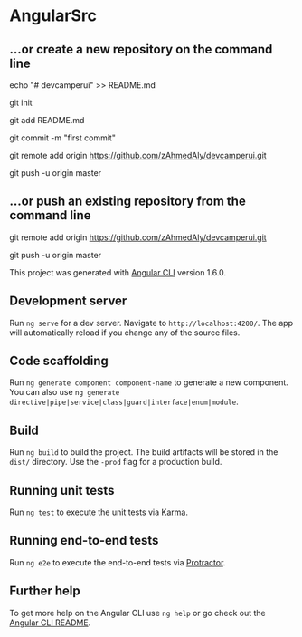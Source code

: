 # AngularSrc

## …or create a new repository on the command line

echo "# devcamperui" >> README.md

git init

git add README.md

git commit -m "first commit"

git remote add origin https://github.com/zAhmedAly/devcamperui.git

git push -u origin master

## …or push an existing repository from the command line

git remote add origin https://github.com/zAhmedAly/devcamperui.git

git push -u origin master

This project was generated with [Angular CLI](https://github.com/angular/angular-cli) version 1.6.0.

## Development server

Run `ng serve` for a dev server. Navigate to `http://localhost:4200/`. The app will automatically reload if you change any of the source files.

## Code scaffolding

Run `ng generate component component-name` to generate a new component. You can also use `ng generate directive|pipe|service|class|guard|interface|enum|module`.

## Build

Run `ng build` to build the project. The build artifacts will be stored in the `dist/` directory. Use the `-prod` flag for a production build.

## Running unit tests

Run `ng test` to execute the unit tests via [Karma](https://karma-runner.github.io).

## Running end-to-end tests

Run `ng e2e` to execute the end-to-end tests via [Protractor](http://www.protractortest.org/).

## Further help

To get more help on the Angular CLI use `ng help` or go check out the [Angular CLI README](https://github.com/angular/angular-cli/blob/master/README.md).
